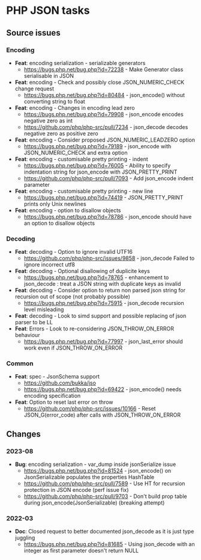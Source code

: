 # PHP JSON tasks

## Source issues

### Encoding

- **Feat**: encoding serialization - serializable generators
  - https://bugs.php.net/bug.php?id=72238 - Make Generator class serialisable in JSON
- **Feat**: encoding - Check and possibly close JSON_NUMERIC_CHECK change request
  - https://bugs.php.net/bug.php?id=80484 - json_encode() without converting string to float
- **Feat**: encoding - Changes in encoding lead zero
  - https://bugs.php.net/bug.php?id=79908 - json_encode encodes negative zero as int
  - https://github.com/php/php-src/pull/7234 - json_decode decodes negative zero as positive zero
- **Feat**: encoding - Consider proposed JSON_NUMERIC_LEADZERO option
  - https://bugs.php.net/bug.php?id=79189 - json_encode with JSON_NUMERIC_CHECK and extra option
- **Feat**: encoding - customisable pretty printing - indent
  - https://bugs.php.net/bug.php?id=76005 - Ability to specify indentation string for json_encode with JSON_PRETTY_PRINT
  - https://github.com/php/php-src/pull/7093 - Add json_encode indent parameter
- **Feat**: encoding - customisable pretty printing - new line
  - https://bugs.php.net/bug.php?id=74419 - JSON_PRETTY_PRINT prints only Unix newlines
- **Feat**: encoding - option to disallow objects
  - https://bugs.php.net/bug.php?id=78786 - json_encode should have an option to disallow objects

###  Decoding

- **Feat**: decoding - Option to ignore invalid UTF16
  - https://github.com/php/php-src/issues/9858 - json_decode Failed to ignore incorrect utf8
- **Feat**: decoding - Optional disallowing of duplicite keys
  - https://bugs.php.net/bug.php?id=78765 - enhancement to json_decode : treat a JSON string with duplicate keys as invalid
- **Feat**: decoding - Consider option to return non parsed json string for recursion out of scope (not probably possible)
  - https://bugs.php.net/bug.php?id=75915 - json_decode recursion level misleading
- **Feat**: decoding - Look to simd support and possible replacing of json parser to be LL
- **Feat**: Errors - Look to re-considering JSON_THROW_ON_ERROR behaviour
  - https://bugs.php.net/bug.php?id=77997 - json_last_error should work even if JSON_THROW_ON_ERROR

### Common

- **Feat**: spec - JsonSchema support
  - https://github.com/bukka/jso
  - https://bugs.php.net/bug.php?id=69422 - json_encode() needs encoding specification
- **Feat**: Option to reset last error on throw
  - https://github.com/php/php-src/issues/10166 - Reset JSON_G(error_code) after calls with JSON_THROW_ON_ERROR



## Changes

### 2023-08

- **Bug**: encoding serialization - var_dump inside jsonSerialize issue
  - https://bugs.php.net/bug.php?id=81524 - json_encode() on JsonSerializable populates the properties HashTable
  - https://github.com/php/php-src/pull/7589 - Use HT for recursion protection in JSON encode (perf issue fix)
  - https://github.com/php/php-src/pull/9703 - Don't build prop table during json_encode(JsonSerializable) (breaking attempt)

### 2022-03

- **Doc**: Closed request to better documented json_decode as it is just type juggling
  - https://bugs.php.net/bug.php?id=81685 - Using json_decode with an integer as first parameter doesn't return NULL